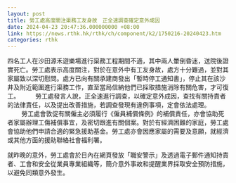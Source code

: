 ```yaml
---
layout: post
title: 勞工處高度關注渠務工友身故　正全速調查確定意外成因
date: 2024-04-23 20:47:36.000000000 +08:00
link: https://news.rthk.hk/rthk/ch/component/k2/1750216-20240423.htm
categories: rthk
---
```


四名工人在沙田源禾遊樂場進行渠務工程期間不適，其中兩人暈倒昏迷，送院後證實死亡。勞工處表示高度關注，對於在意外中有工友身故，處方十分難過，並對其家屬致以深切慰問。處方已向有關承建商發出「暫時停工通知書」，停止其在該沙井及附近範圍進行渠務工作，直至當局信納他們已採取措施消除有關危害，才可復工。
　　 
勞工處發言人說，正全速進行調查，以確定意外成因，查找有關持責者的法律責任，以及提出改善措施，若調查發現有違例事項，定會依法處理。
　　 
勞工處會敦促有關僱主必須履行《僱員補償條例》的補償責任，亦會協助死者家屬辦理工傷補償事宜，及密切跟進有關個案。對於有經濟困難的家庭，勞工處會協助他們申請合適的緊急援助基金。勞工處亦會因應家屬的需要及意願，就經濟或其他方面的援助聯絡社會福利署。　　

就昨晚的意外，勞工處會於日內在網頁發放「職安警示」及透過電子郵件通知持責者、工會和安全從業員專業組織等，簡介意外事故和提醒業界採取安全預防措施，以避免同類意外發生。
